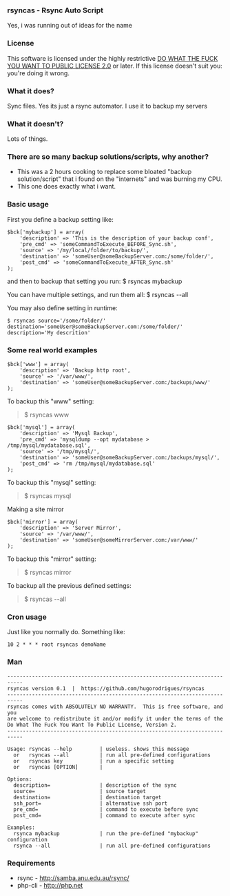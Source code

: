 ### rsyncas - Rsync Auto Script ###
Yes, i was running out of ideas for the name


### License ###
This software is licensed under the highly restrictive <a href="http://en.wikipedia.org/wiki/WTFPL">DO WHAT THE FUCK YOU WANT TO PUBLIC LICENSE 2.0</a> or later.
If this license doesn't suit you: you're doing it wrong.


### What it does? ###
Sync files. Yes its just a rsync automator.
I use it to backup my servers


### What it doesn't? ###
Lots of things.


### There are so many backup solutions/scripts, why another? ###
* This was a 2 hours cooking to replace some bloated "backup solution/script" that i found on the "internets" and was burning my CPU.
* This one does exactly what i want.


### Basic usage ###
First you define a backup setting like:

    $bck['mybackup'] = array(
        'description' => 'This is the description of your backup conf',
        'pre_cmd' => 'someCommandToExecute_BEFORE_Sync.sh',
        'source' => '/my/local/folder/to/backup/',
        'destination' => 'someUser@someBackupServer.com:/some/folder/',
        'post_cmd' => 'someCommandToExecute_AFTER_Sync.sh'
    );

and then to backup that setting you run:
    $ rsyncas mybackup

You can have multiple settings, and run them all:
    $ rsyncas --all

You may also define setting in runtime:

    $ rsyncas source='/some/folder/' destination='someUser@someBackupServer.com:/some/folder/' description='My descrition'
  

### Some real world examples ###

    $bck['www'] = array(
        'description' => 'Backup http root',
        'source' => '/var/www/',
        'destination' => 'someUser@someBackupServer.com:/backups/www/'
    );

To backup this "www" setting:
> $ rsyncas www

    $bck['mysql'] = array(
        'description' => 'Mysql Backup',
        'pre_cmd' => 'mysqldump --opt mydatabase > /tmp/mysql/mydatabase.sql',
        'source' => '/tmp/mysql/',
        'destination' => 'someUser@someBackupServer.com:/backups/mysql/',
        'post_cmd' => 'rm /tmp/mysql/mydatabase.sql'
    );

To backup this "mysql" setting:
> $ rsyncas mysql


Making a site mirror

    $bck['mirror'] = array(
        'description' => 'Server Mirror',
        'source' => '/var/www/',
        'destination' => 'someUser@someMirrorServer.com:/var/www/'
    );

To backup this "mirror" setting:
> $ rsyncas mirror

To backup all the previous defined settings:
> $ rsyncas --all


### Cron usage ###
Just like you normally do. Something like:

    10 2 * * * root rsyncas demoName


### Man ###
    ---------------------------------------------------------------------------
    rsyncas version 0.1  |  https://github.com/hugorodrigues/rsyncas
    ---------------------------------------------------------------------------
    rsyncas comes with ABSOLUTELY NO WARRANTY.  This is free software, and you
    are welcome to redistribute it and/or modify it under the terms of the
    Do What The Fuck You Want To Public License, Version 2.
    ---------------------------------------------------------------------------

    Usage: rsyncas --help         | useless. shows this message
      or   rsyncas --all          | run all pre-defined configurations
      or   rsyncas key            | run a specific setting
      or   rsyncas [OPTION]       |

    Options:
      description=                | description of the sync
      source=                     | source target
      destination=                | destination target
      ssh_port=                   | alternative ssh port
      pre_cmd=                    | command to execute before sync
      post_cmd=                   | command to execute after sync

    Examples:
      rsynca mybackup             | run the pre-defined "mybackup" configuration
      rsynca --all                | run all pre-defined configurations


### Requirements ###
* rsync - http://samba.anu.edu.au/rsync/
* php-cli  - http://php.net
